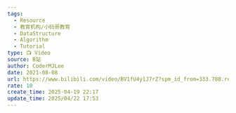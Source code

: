 ```yaml
---
tags:
  - Resource
  - 教育机构/小码哥教育
  - DataStructure
  - Algorithm
  - Tutorial
type: 📺 Video
source: B站
author: CoderMJLee
date: 2021-08-08
url: https://www.bilibili.com/video/BV1fU4y1J7rZ?spm_id_from=333.788.recommend_more_video.0&vd_source=84272a2d7f72158b38778819be5bc6ad
rate: 10
create_time: 2025-04-19 22:17
update_time: 2025/04/22 17:53
---
```

